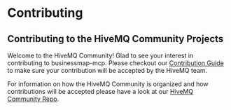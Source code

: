 # Contributing

## Contributing to the HiveMQ Community Projects

Welcome to the HiveMQ Community! Glad to see your interest in contributing to businessmap-mcp.
Please checkout our [Contribution Guide](https://github.com/hivemq/hivemq-community/blob/master/CONTRIBUTING.adoc) to
make sure your contribution will be accepted by the HiveMQ team.

For information on how the HiveMQ Community is organized and how contributions will be accepted please have a look at
our [HiveMQ Community Repo](https://github.com/hivemq/hivemq-community).